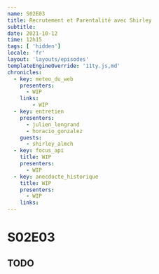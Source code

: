 ```yaml
---
name: S02E03
title: Recrutement et Parentalité avec Shirley
subtitle: 
date: 2021-10-12
time: 12h15
tags: [ 'hidden']
locale: 'fr'
layout: 'layouts/episodes'
templateEngineOverride: '11ty.js,md'
chronicles:
  - key: meteo_du_web
    presenters: 
      - WIP
    links:
        - WIP
  - key: entretien
    presenters:
      - julien_lengrand
      - horacio_gonzalez
    guests:
      - shirley_almch
  - key: focus_api
    title: WIP
    presenters: 
      - WIP
  - key: anecdocte_historique
    title: WIP
    presenters:
      - WIP
    links:
---
```


# S02E03

## TODO